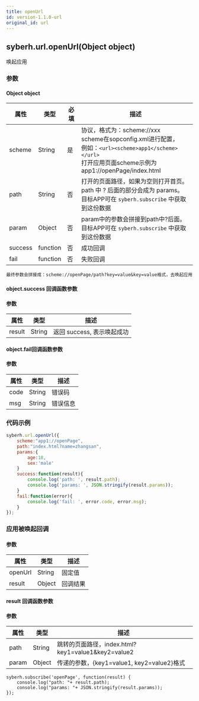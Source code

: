 ```yaml
---
title: openUrl
id: version-1.1.0-url
original_id: url
---
```


## syberh.url.openUrl(Object object)

唤起应用

### 参数

#### Object object

| 属性    | 类型     | 必填 | 描述                                                         |
| ------- | -------- | -------- | ------------------------------------------------------------ |
| scheme | String | 是 | 协议，格式为：scheme://xxx<br />scheme在sopconfig.xml进行配置，<br />例如：`<url><scheme>app1</scheme></url>`<br />打开应用页面scheme示例为app1://openPage/index.html |
| path | String | 否 | 打开的页面路径，如果为空则打开首页。<br />path 中 ? 后面的部分会成为 params。<br />目标APP可在 `syberh.subscribe` 中获取到这份数据 |
| param | Object | 否 | param中的参数会拼接到path中?后面。<br />目标APP可在 `syberh.subscribe` 中获取到这份数据 |
| success | function | 否       | 成功回调                                       |
| fail    | function | 否       | 失败回调                                       |

```
最终参数会拼接成：scheme://openPage/path?key=value&key=value格式，去唤起应用
```

#### object.success 回调函数参数

#### 参数
| 属性           | 类型    | 描述                                 |
| -------------- | ------  | ------------------------------------ |
| result | String | 返回 success, 表示唤起成功 |

#### object.fail回调函数参数
#### 参数
| 属性 | 类型   | 描述     |
| ---- | ------ | -------- |
| code | String | 错误码   |
| msg  | String | 错误信息 |


### 代码示例
```js
syberh.url.openUrl({
    scheme:"app1://openPage",
    path:"index.html?name=zhangsan",
    params:{
        age:18,
        sex:'male'
    }
	success:function(result){
        console.log('path: ', result.path);
        console.log('params: ', JSON.stringify(result.params));
    }
    fail:function(error){
        console.log('fail: ', error.code, error.msg);
    }
});
```

### 应用被唤起回调

#### 参数

| 属性    | 类型   | 描述     |
| ------- | ------ | -------- |
| openUrl | String | 固定值   |
| result  | Object | 回调结果 |

#### result 回调函数参数

#### 参数

| 属性  | 类型   | 描述                                               |
| ----- | ------ | -------------------------------------------------- |
| path  | String | 跳转的页面路径，index.html?key1=value1&key2=value2 |
| param | Object | 传递的参数，{key1=value1, key2=value2}格式         |

```
syberh.subscribe('openPage', function(result) {
	console.log("path: "+ result.path);
	console.log("params: "+ JSON.stringify(result.params));
});
```